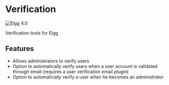 Verification
==============

![Elgg 4.0](https://img.shields.io/badge/Elgg-4.0-orang.svg)

Verification tools for Elgg

## Features

* Allows administrators to verify users
* Option to automatically verify users when a user account is validated through email (requires a user verification email plugin)
* Option to automatically verify a user when he becomes an administrator
